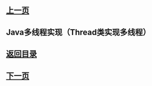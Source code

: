 ## [上一页](course25)
## Java多线程实现（Thread类实现多线程）




## [返回目录](https://wuchengcheng110120.github.io/aliyunjava3/list)
## [下一页](course27)
